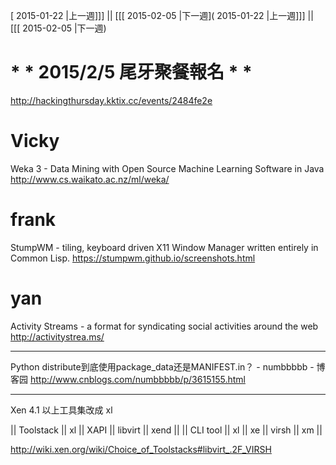 [ 2015-01-22 |上一週]]] || [[[ 2015-02-05 |下一週]( 2015-01-22 |上一週]]] || [[[ 2015-02-05 |下一週)

# * * 2015/2/5 尾牙聚餐報名 * *

<http://hackingthursday.kktix.cc/events/2484fe2e>  



# Vicky

Weka 3 - Data Mining with Open Source Machine Learning Software in Java
<http://www.cs.waikato.ac.nz/ml/weka/>  

# frank

StumpWM - tiling, keyboard driven X11 Window Manager written entirely in Common Lisp.
<https://stumpwm.github.io/screenshots.html>  

# yan

Activity Streams - a format for syndicating social activities around the web
<http://activitystrea.ms/>  

--------

Python distribute到底使用package_data还是MANIFEST.in？ - numbbbbb - 博客园
<http://www.cnblogs.com/numbbbbb/p/3615155.html>  

--------

Xen 4.1 以上工具集改成 xl

|| Toolstack || xl || XAPI || libvirt || xend ||
|| CLI tool    || xl || xe    || virsh  || xm ||

<http://wiki.xen.org/wiki/Choice_of_Toolstacks#libvirt_.2F_VIRSH>  